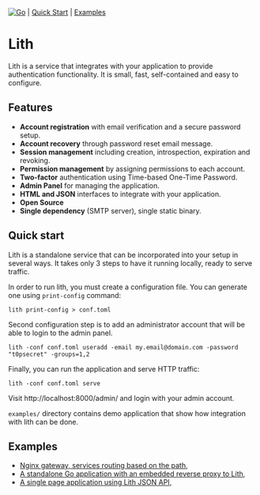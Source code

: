 [![Go](https://github.com/husio/lith/actions/workflows/go.yml/badge.svg)](https://github.com/husio/lith/actions/workflows/go.yml) | [Quick Start](#quick-start) | [Examples](#examples)

# Lith


Lith is a service that integrates with your application to provide
authentication functionality. It is small, fast, self-contained and easy to
configure.


## Features

* **Account registration** with email verification and a secure password setup.
* **Account recovery** through password reset email message.
* **Session management** including creation, introspection, expiration and revoking.
* **Permission management** by assigning permissions to each account.
* **Two-factor** authentication using Time-based One-Time Password.
* **Admin Panel** for managing the application.
* **HTML and JSON** interfaces to integrate with your application.
* **Open Source**
* **Single dependency** (SMTP server), single static binary.


## Quick start

Lith is a standalone service that can be incorporated into your setup in
several ways. It takes only 3 steps to have it running locally, ready to serve traffic.

In order to run lith, you must create a configuration file. You can generate
one using `print-config` command:

    lith print-config > conf.toml

Second configuration step is to add an administrator account that will be able
to login to the admin panel.

    lith -conf conf.toml useradd -email my.email@domain.com -password "t0psecret" -groups=1,2

Finally, you can run the application and serve HTTP traffic:

    lith -conf conf.toml serve

Visit http://localhost:8000/admin/ and login with your admin account.

`examples/` directory contains demo application that show how integration with
lith can be done.


## Examples

- [Nginx gateway, services routing based on the path](examples/nginx_gateway/),
- [A standalone Go application with an embedded reverse proxy to Lith](examples/go_reverseproxy/),
- [A single page application using Lith JSON API](examples/js_spa/),
